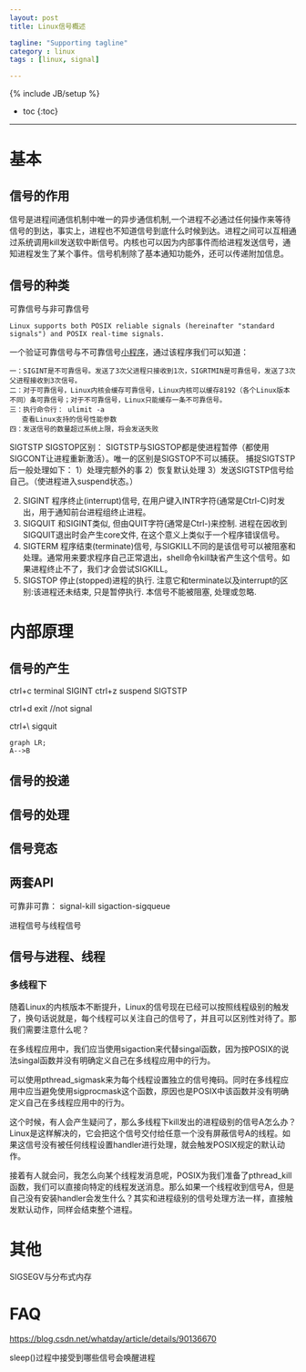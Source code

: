 ```yaml
---
layout: post
title: Linux信号概述

tagline: "Supporting tagline"
category : linux
tags : [linux, signal]

---
```

{% include JB/setup %}

* toc
{:toc}

<hr/>

# 基本

## 信号的作用

信号是进程间通信机制中唯一的异步通信机制,一个进程不必通过任何操作来等待信号的到达，事实上，进程也不知道信号到底什么时候到达。进程之间可以互相通过系统调用kill发送软中断信号。内核也可以因为内部事件而给进程发送信号，通知进程发生了某个事件。信号机制除了基本通知功能外，还可以传递附加信息。


## 信号的种类

可靠信号与非可靠信号

	Linux supports both POSIX reliable signals (hereinafter "standard signals") and POSIX real-time signals.

一个验证可靠信号与不可靠信号[小程序][0]，通过该程序我们可以知道：

	一：SIGINT是不可靠信号。发送了3次父进程只接收到1次，SIGRTMIN是可靠信号，发送了3次父进程接收到3次信号。
	二：对于可靠信号，Linux内核会缓存可靠信号，Linux内核可以缓存8192（各个Linux版本不同）条可靠信号；对于不可靠信号，Linux只能缓存一条不可靠信号。
	三：执行命令行： ulimit -a
	   查看Linux支持的信号性能参数
	四：发送信号的数量超过系统上限，将会发送失败


SIGTSTP SIGSTOP区别：
SIGTSTP与SIGSTOP都是使进程暂停（都使用SIGCONT让进程重新激活）。唯一的区别是SIGSTOP不可以捕获。
捕捉SIGTSTP后一般处理如下：
1）处理完额外的事
2）恢复默认处理
3）发送SIGTSTP信号给自己。（使进程进入suspend状态。）


2) SIGINT
程序终止(interrupt)信号, 在用户键入INTR字符(通常是Ctrl-C)时发出，用于通知前台进程组终止进程。
3) SIGQUIT
和SIGINT类似, 但由QUIT字符(通常是Ctrl-\)来控制. 进程在因收到SIGQUIT退出时会产生core文件, 在这个意义上类似于一个程序错误信号。
15) SIGTERM
程序结束(terminate)信号, 与SIGKILL不同的是该信号可以被阻塞和处理。通常用来要求程序自己正常退出，shell命令kill缺省产生这个信号。如果进程终止不了，我们才会尝试SIGKILL。
19) SIGSTOP
停止(stopped)进程的执行. 注意它和terminate以及interrupt的区别:该进程还未结束, 只是暂停执行. 本信号不能被阻塞, 处理或忽略.

# 内部原理
## 信号的产生

ctrl+c terminal SIGINT
ctrl+z suspend SIGTSTP

ctrl+d exit //not signal

ctrl+\ sigquit

```mermaid
graph LR;
A-->B
```

## 信号的投递

## 信号的处理


## 信号竞态

## 两套API
可靠非可靠： signal-kill sigaction-sigqueue

进程信号与线程信号

## 信号与进程、线程


### 多线程下

随着Linux的内核版本不断提升，Linux的信号现在已经可以按照线程级别的触发了，换句话说就是，每个线程可以关注自己的信号了，并且可以区别性对待了。那我们需要注意什么呢？

在多线程应用中，我们应当使用sigaction来代替singal函数，因为按POSIX的说法singal函数并没有明确定义自己在多线程应用中的行为。

可以使用pthread_sigmask来为每个线程设置独立的信号掩码。同时在多线程应用中应当避免使用sigprocmask这个函数，原因也是POSIX中该函数并没有明确定义自己在多线程应用中的行为。

这个时候，有人会产生疑问了，那么多线程下kill发出的进程级别的信号A怎么办？Linux是这样解决的，它会把这个信号交付给任意一个没有屏蔽信号A的线程。如果这信号没有被任何线程设置handler进行处理，就会触发POSIX规定的默认动作。

接着有人就会问，我怎么向某个线程发消息呢，POSIX为我们准备了pthread_kill函数，我们可以直接向特定的线程发送消息。那么如果一个线程收到信号A，但是自己没有安装handler会发生什么？其实和进程级别的信号处理方法一样，直接触发默认动作，同样会结束整个进程。


# 其他

SIGSEGV与分布式内存

# FAQ





https://blog.csdn.net/whatday/article/details/90136670 


[0]:/assets/resources/source/signal_kinds.c









sleep()过程中接受到哪些信号会唤醒进程